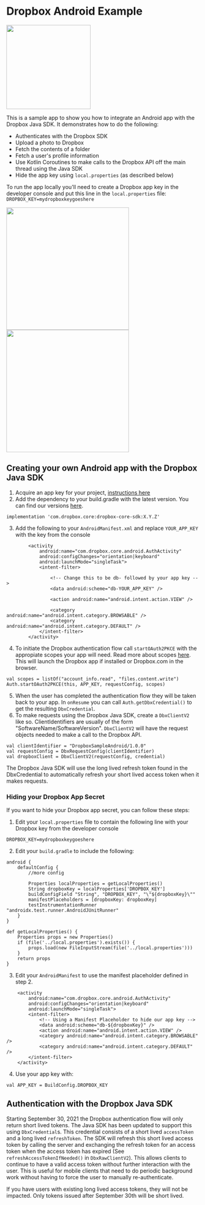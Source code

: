 # Dropbox Android Example
<img src="https://user-images.githubusercontent.com/10744793/125870299-b1079798-e3ba-4e51-a289-f2689dfc9905.png" width="220">


This is a sample app to show you how to integrate an Android app with the Dropbox Java SDK. It demonstrates how to do the following:
- Authenticates with the Dropbox SDK
- Upload a photo to Dropbox
- Fetch the contents of a folder
- Fetch a user's profile information
- Use Kotlin Coroutines to make calls to the Dropbox API off the main thread using the Java SDK
- Hide the app key using `local.properties` (as described below)

To run the app locally you'll need to create a Dropbox app key in the developer console and put this line in the `local.properties` file: `DROPBOX_KEY=mydropboxkeygoeshere`


<img src="https://user-images.githubusercontent.com/10744793/125870219-87508fbd-56f8-4960-8ca4-d938a83069c7.png" width="320">  <img src="https://user-images.githubusercontent.com/10744793/125870223-22fff96c-e818-4884-b354-87c4bba0d08a.png" width="320">

## Creating your own Android app with the Dropbox Java SDK

1. Acquire an app key for your project, [instructions here](../../ReadMe.md#get-a-dropbox-api-key)
2. Add the dependency to your build.gradle with the latest version. You can find our versions [here](https://github.com/dropbox/dropbox-sdk-java/releases).
```
implementation 'com.dropbox.core:dropbox-core-sdk:X.Y.Z'
```
3. Add the following to your `AndroidManifest.xml` and replace `YOUR_APP_KEY` with the key from the console

```
        <activity
            android:name="com.dropbox.core.android.AuthActivity"
            android:configChanges="orientation|keyboard"
            android:launchMode="singleTask">
            <intent-filter>

                <!-- Change this to be db- followed by your app key -->
                <data android:scheme="db-YOUR_APP_KEY" />

                <action android:name="android.intent.action.VIEW" />

                <category android:name="android.intent.category.BROWSABLE" />
                <category android:name="android.intent.category.DEFAULT" />
            </intent-filter>
        </activity>
```
4. To initiate the Dropbox authentication flow call `startOAuth2PKCE` with the appropiate scopes your app will need. Read more about scopes [here](https://developers.dropbox.com/oauth-guide#dropbox-api-permissions). This will launch the Dropbox app if installed or Dropbox.com in the browser.
```
val scopes = listOf("account_info.read", "files.content.write")
Auth.startOAuth2PKCE(this, APP_KEY, requestConfig, scopes)
```
5. When the user has completed the authentication flow they will be taken back to your app. In `onResume` you can call `Auth.getDbxCredential()` to get the resulting `DbxCredential`.
6. To make requests using the Dropbox Java SDK, create a `DbxClientV2` like so. ClientIdentifiers are usually of the form "SoftwareName/SoftwareVersion". `DbxClientV2` will have the request objects needed to make a call to the Dropbox API.
```
val clientIdentifier = "DropboxSampleAndroid/1.0.0"
val requestConfig = DbxRequestConfig(clientIdentifier)
val dropboxClient = DbxClientV2(requestConfig, credential)
```
The Dropbox Java SDK will use the long lived refresh token found in the DbxCredential to automatically refresh your short lived access token when it makes requests.

### Hiding your Dropbox App Secret

If you want to hide your Dropbox app secret, you can follow these steps:
1. Edit your `local.properties` file to contain the following line with your Dropbox key from the developer console
```
DROPBOX_KEY=mydropboxkeygoeshere
```
2. Edit your `build.gradle` to include the following:
```
android {
    defaultConfig {
        //more config

        Properties localProperties = getLocalProperties()
        String dropboxKey = localProperties['DROPBOX_KEY']
        buildConfigField "String", "DROPBOX_KEY", "\"${dropboxKey}\""
        manifestPlaceholders = [dropboxKey: dropboxKey]
        testInstrumentationRunner "androidx.test.runner.AndroidJUnitRunner"
    }
}

def getLocalProperties() {
    Properties props = new Properties()
    if (file('../local.properties').exists()) {
        props.load(new FileInputStream(file('../local.properties')))
    }
    return props
}
```
3. Edit your `AndroidManifest` to use the manifest placeholder defined in step 2.
```
    <activity
        android:name="com.dropbox.core.android.AuthActivity"
        android:configChanges="orientation|keyboard"
        android:launchMode="singleTask">
        <intent-filter>
            <!-- Using a Manifest Placeholder to hide our app key -->
            <data android:scheme="db-${dropboxKey}" />
            <action android:name="android.intent.action.VIEW" />
            <category android:name="android.intent.category.BROWSABLE" />
            <category android:name="android.intent.category.DEFAULT" />
        </intent-filter>
    </activity>
```
4. Use your app key with:
```
val APP_KEY = BuildConfig.DROPBOX_KEY
```

## Authentication with the Dropbox Java SDK
Starting September 30, 2021 the Dropbox authentication flow will only return short lived tokens. The Java SDK has been updated to support this using `DbxCredential`s.
This credential consists of a short lived `accessToken` and a long lived `refreshToken`. The SDK will refresh this short lived access token by calling the server and exchanging the refresh token for an access token when the access token has expired (See `refreshAccessTokenIfNeeded()` in `DbxRawClientV2`).
This allows clients to continue to have a valid access token without further interaction with the user. This is useful for mobile clients that need to do periodic background work without having to force the user to manually re-authenticate.

If you have users with existing long lived access tokens, they will not be impacted. Only tokens issued after September 30th will be short lived.
